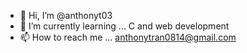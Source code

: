 - 👋 Hi, I’m @anthonyt03
- 🌱 I’m currently learning ... C and web development
- 📫 How to reach me ... anthonytran0814@gmail.com

<!---
anthonyt03/anthonyt03 is a ✨ special ✨ repository because its `README.md` (this file) appears on your GitHub profile.
You can click the Preview link to take a look at your changes.
--->
